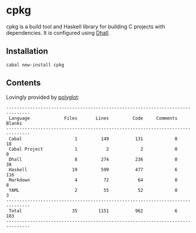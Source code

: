 # cpkg

cpkg is a build tool and Haskell library for building C projects with
dependencies. It is configured using
[Dhall](http://github.com/dhall-lang/dhall-haskell).

## Installation

```
cabal new-install cpkg
```

## Contents

Lovingly provided by [polyglot](https://github.com/vmchale/polyglot):

```
-------------------------------------------------------------------------------
 Language             Files       Lines         Code     Comments       Blanks
-------------------------------------------------------------------------------
 Cabal                    1         149          131            0           18
 Cabal Project            1           2            2            0            0
 Dhall                    8         274          236            0           38
 Haskell                 19         599          477            6          116
 Markdown                 4          72           64            0            8
 YAML                     2          55           52            0            3
-------------------------------------------------------------------------------
 Total                   35        1151          962            6          183
-------------------------------------------------------------------------------
```
